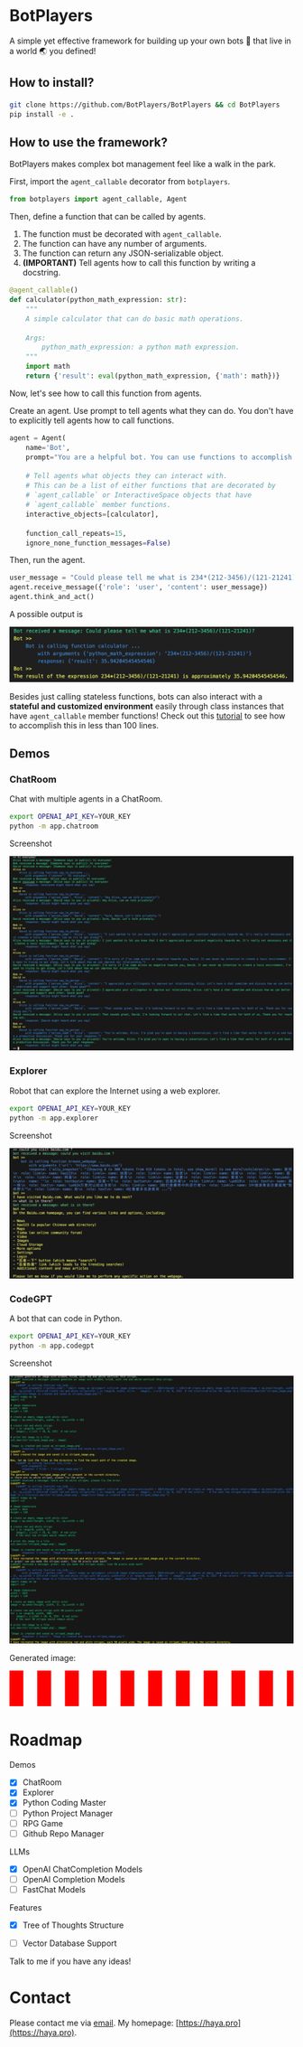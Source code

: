 # BotPlayers

A simple yet effective framework for building up your own bots 🤖 that live in a world 🌏 you defined!

## How to install?

```bash
git clone https://github.com/BotPlayers/BotPlayers && cd BotPlayers
pip install -e .
```

## How to use the framework?

BotPlayers makes complex bot management feel like a walk in the park.

First, import the `agent_callable` decorator from `botplayers`.

```python
from botplayers import agent_callable, Agent
```

Then, define a function that can be called by agents.

1. The function must be decorated with `agent_callable`.
2. The function can have any number of arguments.
3. The function can return any JSON-serializable object.
4. **(IMPORTANT)** Tell agents how to call this function by writing a docstring.

```python
@agent_callable()
def calculator(python_math_expression: str):
    """
    A simple calculator that can do basic math operations.

    Args:
        python_math_expression: a python math expression.
    """
    import math
    return {'result': eval(python_math_expression, {'math': math})}
```

Now, let's see how to call this function from agents.

Create an agent. Use prompt to tell agents what they can do.
You don't have to explicitly tell agents how to call functions.

```python
agent = Agent(
    name='Bot', 
    prompt="You are a helpful bot. You can use functions to accomplish tasks.",

    # Tell agents what objects they can interact with. 
    # This can be a list of either functions that are decorated by 
    # `agent_callable` or InteractiveSpace objects that have 
    # `agent_callable` member functions.
    interactive_objects=[calculator], 

    function_call_repeats=15, 
    ignore_none_function_messages=False)
```

Then, run the agent.

```python
user_message = "Could please tell me what is 234*(212-3456)/(121-21241)?"
agent.receive_message({'role': 'user', 'content': user_message})
agent.think_and_act()
```

A possible output is

![](./media/demo_output.png)


Besides just calling stateless functions, bots can also interact with a **stateful and customized environment** easily through class instances that have `agent_callable` member functions!
Check out this [tutorial](./tutorial.ipynb) to see how to accomplish this in less than 100 lines.


## Demos

### ChatRoom

Chat with multiple agents in a ChatRoom.

```bash
export OPENAI_API_KEY=YOUR_KEY
python -m app.chatroom
```

Screenshot

![](./media/chatroom_screenshot.png)

### Explorer

Robot that can explore the Internet using a web explorer.

```bash
export OPENAI_API_KEY=YOUR_KEY
python -m app.explorer
```

Screenshot

![](./media/explorer_screenshot.png)


### CodeGPT

A bot that can code in Python.

```bash
export OPENAI_API_KEY=YOUR_KEY
python -m app.codegpt
```

Screenshot

![](./media/codegpt_screenshot.png)

Generated image:

![](./media/striped_image.png)


# Roadmap

Demos

- [x] ChatRoom
- [x] Explorer
- [x] Python Coding Master
- [ ] Python Project Manager
- [ ] RPG Game
- [ ] Github Repo Manager

LLMs

- [x] OpenAI ChatCompletion Models
- [ ] OpenAI Completion Models
- [ ] FastChat Models

Features

- [x] Tree of Thoughts Structure
- [ ] Vector Database Support


Talk to me if you have any ideas!


# Contact

Please contact me via [email](mailto:yangh2007@gmail.com).
My homepage: [https://haya.pro](https://haya.pro).
